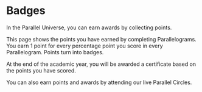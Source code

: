 # Badges

In the Parallel Universe, you can earn awards by collecting points.

This page shows the points you have earned by completing Parallelograms. You earn 1 point for every percentage point you score in every Parallelogram. Points turn into badges. 

At the end of the academic year, you will be awarded a certificate based on the points you have scored.

You can also earn points and awards by attending our live Parallel Circles.
